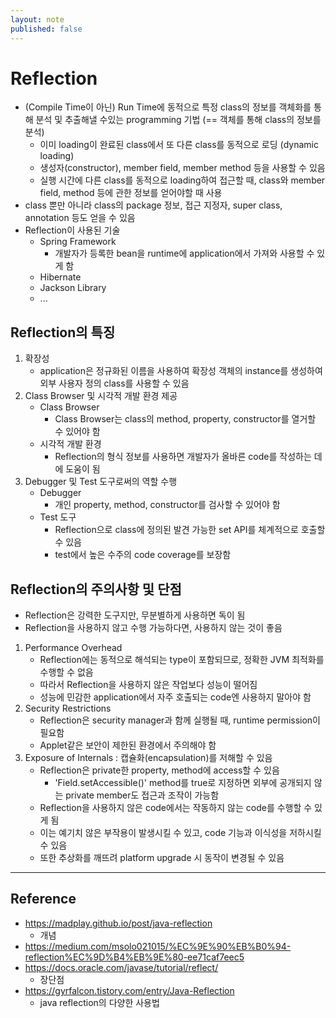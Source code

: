 ```yaml
---
layout: note
published: false
---
```


# Reflection

- (Compile Time이 아닌) Run Time에 동적으로 특정 class의 정보를 객체화를 통해 분석 및 추출해낼 수있는 programming 기법 (== 객체를 통해 class의 정보를 분석)
    - 이미 loading이 완료된 class에서 또 다른 class를 동적으로 로딩 (dynamic loading)
    - 생성자(constructor), member field, member method 등을 사용할 수 있음
    - 실행 시간에 다른 class를 동적으로 loading하여 접근할 때, class와 member field, method 등에 관한 정보를 얻어야할 때 사용
- class 뿐만 아니라 class의 package 정보, 접근 지정자, super class, annotation 등도 얻을 수 있음
- Reflection이 사용된 기술
    - Spring Framework
        - 개발자가 등록한 bean을 runtime에 application에서 가져와 사용할 수 있게 함
    - Hibernate
    - Jackson Library
    - ...

## Reflection의 특징

1. 확장성
    - application은 정규화된 이름을 사용하여 확장성 객체의 instance를 생성하여 외부 사용자 정의 class를 사용할 수 있음
2. Class Browser 및 시각적 개발 환경 제공
    - Class Browser
        - Class Browser는 class의 method, property, constructor를 열거할 수 있어야 함
    - 시각적 개발 환경
        - Reflection의 형식 정보를 사용하면 개발자가 올바른 code를 작성하는 데에 도움이 됨
3. Debugger 및 Test 도구로써의 역할 수행
    - Debugger
        - 개인 property, method, constructor를 검사할 수 있어야 함
    - Test 도구
        - Reflection으로 class에 정의된 발견 가능한 set API를 체계적으로 호출할 수 있음
        - test에서 높은 수주의 code coverage를 보장함

## Reflection의 주의사항 및 단점

- Reflection은 강력한 도구지만, 무분별하게 사용하면 독이 됨
- Reflection을 사용하지 않고 수행 가능하다면, 사용하지 않는 것이 좋음
1. Performance Overhead
    - Reflection에는 동적으로 해석되는 type이 포함되므로, 정확한 JVM 최적화를 수행할 수 없음
    - 따라서 Reflection을 사용하지 않은 작업보다 성능이 떨어짐
    - 성능에 민감한 application에서 자주 호출되는 code엔 사용하지 말아야 함
2. Security Restrictions
    - Reflection은 security manager과 함께 실행될 때, runtime permission이 필요함
    - Applet같은 보안이 제한된 환경에서 주의해야 함
3. Exposure of Internals : 캡슐화(encapsulation)를 저해할 수 있음
    - Reflection은 private한 property, method에 access할 수 있음
        - 'Field.setAccessible()' method를 true로 지정하면 외부에 공개되지 않는 private member도 접근과 조작이 가능함
    - Reflection을 사용하지 않은 code에서는 작동하지 않는 code를 수행할 수 있게 됨
    - 이는 예기치 않은 부작용이 발생시킬 수 있고, code 기능과 이식성을 저하시킬 수 있음
    - 또한 추상화를 깨뜨려 platform upgrade 시 동작이 변경될 수 있음

---

## Reference

- https://madplay.github.io/post/java-reflection
    - 개념
- https://medium.com/msolo021015/%EC%9E%90%EB%B0%94-reflection%EC%9D%B4%EB%9E%80-ee71caf7eec5
- https://docs.oracle.com/javase/tutorial/reflect/
    - 장단점
- https://gyrfalcon.tistory.com/entry/Java-Reflection
    - java reflection의 다양한 사용법
